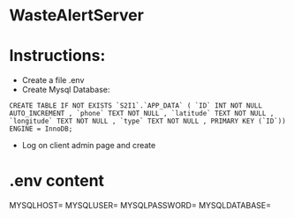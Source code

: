 ﻿# WasteAlertServer

# Instructions:

- Create a file .env
- Create Mysql Database:
```
CREATE TABLE IF NOT EXISTS `S2I1`.`APP_DATA` ( `ID` INT NOT NULL AUTO_INCREMENT , `phone` TEXT NOT NULL , `latitude` TEXT NOT NULL , `longitude` TEXT NOT NULL , `type` TEXT NOT NULL , PRIMARY KEY (`ID`)) ENGINE = InnoDB;
```
- Log on client admin page and create

# .env content

MYSQLHOST=
MYSQLUSER=
MYSQLPASSWORD=
MYSQLDATABASE=


